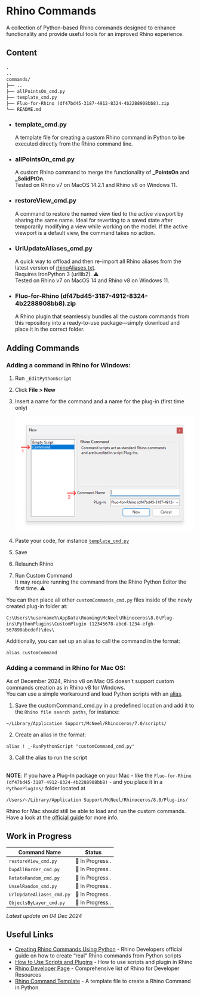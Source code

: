 # Rhino Commands

A collection of Python-based Rhino commands designed to enhance functionality and provide useful tools for an improved Rhino experience.

## Content

```plaintext
.
..
commands/
├── ..
├── allPointsOn_cmd.py    
├── template_cmd.py
├── Fluo-for-Rhino (df47bd45-3187-4912-8324-4b2288908bb8).zip     
└── README.md

```

- ### template_cmd.py
  A template file for creating a custom Rhino command in Python to be executed directly from the Rhino command line.

- ### allPointsOn_cmd.py
  A custom Rhino command to merge the functionality of **_PointsOn** and **_SolidPtOn**.<br>
  Tested on Rhino v7 on MacOS 14.2.1 and Rhino v8 on Windows 11.

- ### restoreView_cmd.py
  A command to restore the named view tied to the active viewport by sharing the same name.
  Ideal for reverting to a saved state after temporarily modifying a view while working on the model.
  If the active viewport is a default view, the command takes no action.
  
- ### UrlUpdateAliases_cmd.py
  A quick way to offload and then re-import all Rhino aliases from the latest version of [rhinoAliases.txt](https://github.com/simonefagini/Fluo-for-Rhino/blob/main/aliases/rhinoAliases.txt).<br>
  Requires IronPython 3 (urllib2). :warning:<br>
  Tested on Rhino v7 on MacOS 14 and Rhino v8 on Windows 11.

- ### Fluo-for-Rhino (df47bd45-3187-4912-8324-4b2288908bb8).zip 
   A Rhino plugin that seamlessly bundles all the custom commands from this repository into a     ready-to-use package—simply download and place it in the correct folder.

## Adding Commands

### Adding a command in Rhino for **Windows**:

1. Run `_EditPythonScript`
2. Click **File > New**
3. Insert a name for the command and a name for the plug-in (first time only)
   
   ![](/.assets/RhinoEditPythonScriptNewCommand.png)

5. Paste your code, for instance [`template_cmd.py`](https://github.com/simonefagini/Fluo-for-Rhino/blob/main/commands/template_cmd.py)
6. Save
7. Relaunch Rhino
8. Run Custom Command<br>
It may require running the command from the Rhino Python Editor the first time. :warning:

You can then place all other `customCommands_cmd.py` files inside of the newly created plug-in folder at: 
```plaintext
C:\Users\%username%\AppData\Roaming\McNeel\Rhinoceros\8.0\Plug-ins\PythonPlugins\CustomPlugin (12345678-abcd-1234-efgh-567890abcdef)\dev\
```
Additionally, you can set up an alias to call the command in the format:
```plaintext
alias customCommand
```

### Adding a command in Rhino for **Mac OS**:

As of December 2024, Rhino v8 on Mac OS doesn't support custom commands creation as in Rhino v8 for Windows.<br>
You can use a simple workaround and load Python scripts with an [alias](https://github.com/simonefagini/Fluo-for-Rhino/blob/main/aliases/rhinoAliases.txt).

1. Save the customCommand_cmd.py in a predefined location and add it to the `Rhino file search paths`, for instance:
```plaintext
~/Library/Application Support/McNeel/Rhinoceros/7.0/scripts/
```
2. Create an alias in the format:
```plaintext
alias ! _-RunPythonScript "customCommand_cmd.py"
```
3. Call the alias to run the script<br><br>

**NOTE**: If you have a Plug-In package on your Mac - like the `Fluo-for-Rhino (df47bd45-3187-4912-8324-4b2288908bb8)` - and you place it in a `PythonPlugIns/` folder located at

```plaintext
/Users/~/Library/Application Support/McNeel/Rhinoceros/8.0/Plug-ins/
```
Rhino for Mac should still be able to load and run the custom commands.<br>
Have a look at the [official guide](https://developer.rhino3d.com/en/guides/rhinopython/7/creating-rhino-commands-using-python/) for more info.


## Work in Progress

| Command Name                    | Status                       |
| ------------------------------- | ---------------------------- |
| `restoreView_cmd.py`            | :construction: In Progress.. |
| `DupAllBorder_cmd.py`           | :construction: In Progress..  |
| `RotateRandom_cmd.py`           | :construction: In Progress..  |
| `UnselRandom_cmd.py`            | :construction: In Progress..  |
| `UrlUpdateAliases_cmd.py`       | :construction: In Progress..  |
| `ObjectsByLayer_cmd.py`         | :construction: In Progress..  |

 *Latest update on 04 Dec 2024*                      


## Useful Links
- [Creating Rhino Commands Using Python](https://developer.rhino3d.com/en/guides/rhinopython/7/creating-rhino-commands-using-python/)  -  Rhino Developers official guide on how to create “real” Rhino commands from Python scripts
- [How to Use Scripts and Plugins](https://www.rhino3d.com/docs/guides/scripts-plugins/how-to-use/)  -  How to use scripts and plugin in Rhino
- [Rhino Developer Page](https://developer.rhino3d.com/)  - Comprehensive list of Rhino for Developer Resources
- [Rhino Command Template](https://github.com/simonefagini/Fluo-for-Rhino/blob/main/commands/template_cmd.py)  -  A template file to create a Rhino Command in Python

